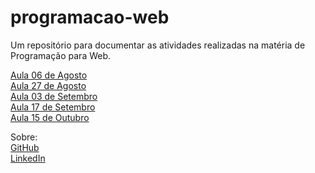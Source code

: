 # programacao-web
Um repositório para documentar as atividades realizadas na matéria de Programação para Web.

[Aula 06 de Agosto](Aula_06_08/index.html)<br>
[Aula 27 de Agosto](Aula_27_08/index.html)<br>
[Aula 03 de Setembro](Aula_03_09/index.html)<br>
[Aula 17 de Setembro](Aula_17_09/index.html)<br>
[Aula 15 de Outubro](Aula_15_10_calculadora/index.html)<br>

Sobre:<br>
[GitHub](https://github.com/RafaelBassoDev)<br>
[LinkedIn](https://www.linkedin.com/in/rafael-basso-889779173/)

